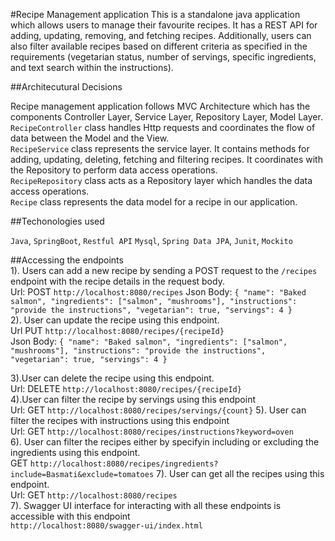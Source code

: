 #Recipe Management application
This is a standalone java application which allows users to manage their favourite recipes. It has a REST API for adding, updating, removing, and fetching recipes. Additionally, users can also filter available recipes based on different criteria as specified in the requirements (vegetarian status, number of servings, specific ingredients, and text search within the instructions).

##Architecutural Decisions

Recipe management application follows MVC Architecture which has the components
Controller Layer, Service Layer, Repository Layer, Model Layer. <br> `RecipeController` class handles Http requests and coordinates the flow of data between the Model and the View. <br> `RecipeService` class represents the service layer. It contains methods for adding, updating, deleting, fetching and filtering recipes. It coordinates with the Repository to perform data access operations. <br> `RecipeRepository` class acts as a Repository layer which handles the data access operations. <br> `Recipe` class represents the data model for a recipe in our application. 
                                                                                                                                                                                                                                                                                                                                                                                                                                                                                                        
##Techonologies used 

`Java`, `SpringBoot`, `Restful API` `Mysql`, `Spring Data JPA`, `Junit`, `Mockito`                                                                                                                                                                                                                                                                                                                                                                                                                                                                                                     
 
##Accessing the endpoints                                                                                                                                                                                                                                                                                                                                                                                                                                                                                                                                                                                                                                                                                                                                                                                                                                                                                                                                                           
1). Users can add a new recipe by sending a POST request to the `/recipes` endpoint with the recipe details in the request body. 
<br> Url: POST `http://localhost:8080/recipes` Json Body:
`` {
     "name": "Baked salmon",
     "ingredients": ["salmon", "mushrooms"],
     "instructions": "provide the instructions",
     "vegetarian": true,
     "servings": 4
   } 
 `` <br>
 2). User can update the recipe using this endpoint. <br> Url PUT `http://localhost:8080/recipes/{recipeId}` <br> Json Body: `` {
                                                                                                                                  "name": "Baked salmon",
                                                                                                                                  "ingredients": ["salmon", "mushrooms"],
                                                                                                                                  "instructions": "provide the instructions",
                                                                                                                                  "vegetarian": true,
                                                                                                                                  "servings": 4
                                                                                                                                }
                                                                                                                              ``
                                                                                                                              
 3).User can delete the recipe using this endpoint. <br> Url: DELETE `http://localhost:8080/recipes/{recipeId}`        
 4).User can filter the recipe by servings using this endpoint<br> Url: GET `http://localhost:8080/recipes/servings/{count}` 
 5). User can filter the recipes with instructions using this endpoint <br> Url: GET `http://localhost:8080/recipes/instructions?keyword=oven`                                                                                                                   
 6). User can filter the recipes either by specifyin including or excluding the ingredients using this endpoint. <br>
 GET `http://localhost:8080/recipes/ingredients?include=Basmati&exclude=tomatoes`
 7). User can get all the recipes using this endpoint. <br>
 Url: GET `http://localhost:8080/recipes`
 <br>
 7). Swagger UI interface for interacting with all these endpoints is accessible with this endpoint <br>
 `http://localhost:8080/swagger-ui/index.html`
